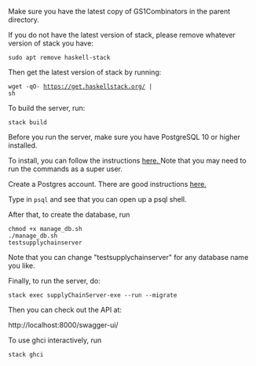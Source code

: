 Make sure you have the latest copy of GS1Combinators in the parent directory.

If you do not have the latest version of stack, please remove whatever version of stack you have:

<code>sudo apt remove haskell-stack </code>

Then get the latest version of stack by running:

<code>wget -qO- https://get.haskellstack.org/ | sh </code>

To build the server, run:

<code>stack build </code>

Before you run the server, make sure you have PostgreSQL 10 or higher installed.

To install, you can follow the instructions <a href="http://yallalabs.com/linux/how-to-install-and-use-postgresql-10-on-ubuntu-16-04/" target="_blank"> here. </a>
Note that you may need to run the commands as a super user.

Create a Postgres account.
There are good instructions <a href="https://www.digitalocean.com/community/tutorials/how-to-install-and-use-postgresql-on-ubuntu-16-04" target="_blank"> here. </a>

Type in <code>psql</code> and see that you can open up a psql shell.

After that, to create the database, run

<code>chmod +x manage_db.sh</code><br>
<code>./manage_db.sh testsupplychainserver</code>

Note that you can change "testsupplychainserver" for any database name you like.

Finally, to run the server, do:

<code>stack exec supplyChainServer-exe --run --migrate </code>

Then you can check out the API at:

http://localhost:8000/swagger-ui/

To use ghci interactively, run 

<code>stack ghci </code>


